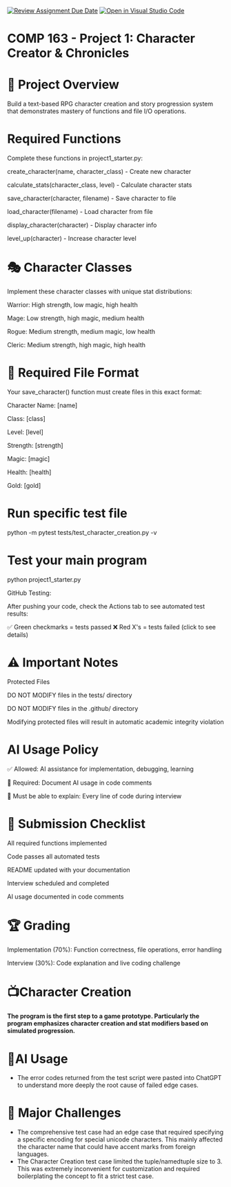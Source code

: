 [![Review Assignment Due Date](https://classroom.github.com/assets/deadline-readme-button-22041afd0340ce965d47ae6ef1cefeee28c7c493a6346c4f15d667ab976d596c.svg)](https://classroom.github.com/a/JTXl4WMa)
[![Open in Visual Studio Code](https://classroom.github.com/assets/open-in-vscode-2e0aaae1b6195c2367325f4f02e2d04e9abb55f0b24a779b69b11b9e10269abc.svg)](https://classroom.github.com/online_ide?assignment_repo_id=21326493&assignment_repo_type=AssignmentRepo)
# COMP 163 - Project 1: Character Creator & Chronicles
# 🎯 Project Overview

Build a text-based RPG character creation and story progression system that demonstrates mastery of functions and file I/O operations.

# Required Functions 
Complete these functions in project1_starter.py:

create_character(name, character_class) - Create new character

calculate_stats(character_class, level) - Calculate character stats

save_character(character, filename) - Save character to file

load_character(filename) - Load character from file

display_character(character) - Display character info

level_up(character) - Increase character level

# 🎭 Character Classes
Implement these character classes with unique stat distributions:


Warrior: High strength, low magic, high health

Mage: Low strength, high magic, medium health

Rogue: Medium strength, medium magic, low health

Cleric: Medium strength, high magic, high health

# 📁 Required File Format
Your save_character() function must create files in this exact format:

Character Name: [name]

Class: [class]

Level: [level]

Strength: [strength]

Magic: [magic]

Health: [health]

Gold: [gold]


# Run specific test file
python -m pytest tests/test_character_creation.py -v

# Test your main program
python project1_starter.py

GitHub Testing:

After pushing your code, check the Actions tab to see automated test results:

✅ Green checkmarks = tests passed
❌ Red X's = tests failed (click to see details)

# ⚠️ Important Notes
Protected Files

DO NOT MODIFY files in the tests/ directory

DO NOT MODIFY files in the .github/ directory

Modifying protected files will result in automatic academic integrity violation

# AI Usage Policy

✅ Allowed: AI assistance for implementation, debugging, learning

📝 Required: Document AI usage in code comments

🎯 Must be able to explain: Every line of code during interview

# 📝 Submission Checklist

 All required functions implemented
 
 Code passes all automated tests
 
 README updated with your documentation
 
 Interview scheduled and completed
 
 AI usage documented in code comments

# 🏆 Grading

Implementation (70%): Function correctness, file operations, error handling

Interview (30%): Code explanation and live coding challenge

 # 📺Character Creation
#### The program is the first step to a game prototype. Particularly the program emphasizes character creation and stat modifiers based on simulated progression.

 # 🤖AI Usage
 - The error codes returned from the test script were pasted into ChatGPT to understand more deeply the root cause of failed edge cases.
 # 🤕 Major Challenges
 - The comprehensive test case had an edge case that required specifying a specific encoding for special unicode characters. This mainly affected the character name that could have accent marks from foreign languages.
 - The Character Creation test case limited the tuple/namedtuple size to 3. This was extremely inconvenient for customization and required boilerplating the concept to fit a strict test case.
